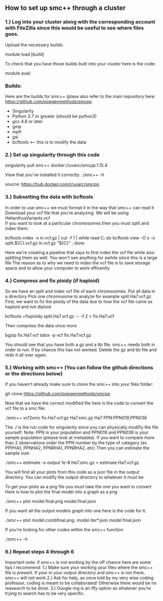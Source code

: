 ## How to set up smc++ through a cluster


### 1.) Log into your cluster along with the corresponding account with FileZilla since this would be useful to see where files goes. 
Upload the necessary builds:

module load [build]  

To check that you have those builds bulit into your cluster here is the code: 
 
 module avail

### Builds:
Here are the builds for smc++ (plase also refer to the main repository here: https://github.com/popgenmethods/smcpp 
-  Singularity 
-  Python 3.7 or greater (should be python3) 
-  gcc 4.8 or later 
-  gmp
-  mpfr
-  gsl
-  bcftools <-- this is to modify the data  

### 2.) Set up singularity through this code 
 
 singularity pull smc++ docker://uvarc/smcpp:1.15.4

 View that you've installed it correctly: ./smc++ -h

source: https://hub.docker.com/r/uvarc/smcpp

### 3.) Subsetting the data with bcftools 
In order to use smc++ we must format it in the way that smc++ can read it
Download your vcf file that you're analyzing. We will be using HelianthusVariants.vcf  
If you want to look at a particular chromosomes then you must split and index them:

 bcftools index -s in.vcf.gz | cut -f 1 | while read C; do bcftools view -O z -o split.${C}.vcf.gz in.vcf.gz "${C}" ; done

Here we're creating a pipeline that says to first index the vcf file while also splitting them as well. You won't see anything for awhile since this is a large file 
The reason as to why we need to index the vcf file is to save storage space and to allow your computer to work efficently

### 4.) Compress and fix ploidy (if haploid) 
So we have an split and index vcf file of each chromosomes. Put all data in a directory 
Pick one chromosome to analyze for example split.Ha7.vcf.gz 
First, we want to fix the ploidy of the data due to how the vcf file came as haploid and not diploid
 
bcftools +fixploidy split.Ha7.vcf.gz -- -f 2 > fix.Ha7.vcf 

Then compress the data once more

bgzip fix.Ha7.vcf 
tabix -p vcf fix.Ha7.vcf.gz

You should see that you have both a gz and a tbi file. smc++ needs both in order to run.
If by chance this has not worked. Delete the gz and tbi file and redo it all over again.

### 5.) Working with smc++ (You can follow the github directions or the directions below)
If you haven't already make sure to clone the smc++ into your files folder:

git clone https://github.com/popgenmethods/smcpp  

Now that we have the correct modified file here is the code to convert the vcf file to a smc file: 

./smc++ vcf2smc fix.Ha7.vcf.gz Ha7.smc.gz Ha7 PPN:PPN019,PPN038

The ./ is the run code for singularity since you can physically modifiy the file yourself: 
Note: PPN is your population and PPN019 and PPN038 is your sample population (please look at metadata). If you want to compare more than 2 observations order the PPN number by the type of category (ex. PPPHA1, PPNHA2, PPNRHA1, PPNRHA2..etc)
Then you can estimate the sample size: 

./smc++ estimate -o output 1e-8 Ha7.smc.gz > estimate.Ha7.vcf.gz

You will find all your plots from this code as a json file in the output directory. You can modify the output directory to whatever it must be  

To get your plots as a png file you must take the one you want to convert
Here is how to plot the final model into a graph as a png 

./smc++ plot model.final.png model.final.json

If you want all the output models graph into one here is the code for it: 

./smc++ plot model.combfinal.png .model.iter*.json model.final.json
 
If you're looking for other codes within the smc++ function 

./smc++ -h 

### 6.) Repeat steps 4 through 6

Important note: if smc++ is not working by the off chance here are some tips I recommend:
1.) Make sure your working your files where the smc++ file is present. If your in your output directory and smc++ is not there, smc++ will not work 
2.) Ask for help, as once told by my very wise coding professor, coding is meant to be collaborated! Otherwise there would be no reasearch to be done. 
3.) Google-ing is an iffy option as whatever you're trying to search has to be very specific. 
